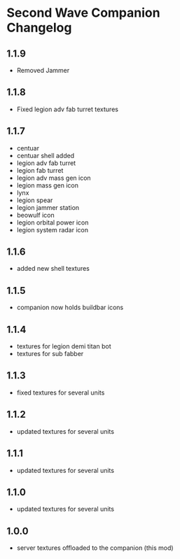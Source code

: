 # Second Wave Companion Changelog

## 1.1.9
- Removed Jammer

## 1.1.8
- Fixed legion adv fab turret textures

## 1.1.7
- centuar
- centuar shell added
- legion adv fab turret
- legion fab turret
- legion adv mass gen icon 
- legion mass gen icon
- lynx
- legion spear
- legion jammer station
- beowulf icon
- legion orbital power icon
- legion system radar icon

## 1.1.6
- added new shell textures

## 1.1.5
- companion now holds buildbar icons

## 1.1.4
- textures for legion demi titan bot
- textures for sub fabber

## 1.1.3
- fixed textures for several units

## 1.1.2
- updated textures for several units

## 1.1.1
- updated textures for several units

## 1.1.0
- updated textures for several units

## 1.0.0
- server textures offloaded to the companion (this mod)
